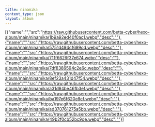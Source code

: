 ```yaml
---
title: ninamika
content_type: json
layout: album
---
```


[{"name":"","src":"https://raw.githubusercontent.com/betta-cyber/hexo-album/main/ninamika/1b9a92ed40f0ac1.webp","desc":""},{"name":"","src":"https://raw.githubusercontent.com/betta-cyber/hexo-album/main/ninamika/5751d494cf699cd.webp","desc":""},{"name":"","src":"https://raw.githubusercontent.com/betta-cyber/hexo-album/main/ninamika/711f6626f37e674.webp","desc":""},{"name":"","src":"https://raw.githubusercontent.com/betta-cyber/hexo-album/main/ninamika/7df8386594c2e6c.webp","desc":""},{"name":"","src":"https://raw.githubusercontent.com/betta-cyber/hexo-album/main/ninamika/8ef23a431d47f54.webp","desc":""},{"name":"","src":"https://raw.githubusercontent.com/betta-cyber/hexo-album/main/ninamika/a31d94be46fb3ef.webp","desc":""},{"name":"","src":"https://raw.githubusercontent.com/betta-cyber/hexo-album/main/ninamika/ba197e6f620e8cf.webp","desc":""},{"name":"","src":"https://raw.githubusercontent.com/betta-cyber/hexo-album/main/ninamika/ad370761275a5bb.webp","desc":""},{"name":"","src":"https://raw.githubusercontent.com/betta-cyber/hexo-album/main/ninamika/49b2f0cb52bc9de.webp","desc":""}]
